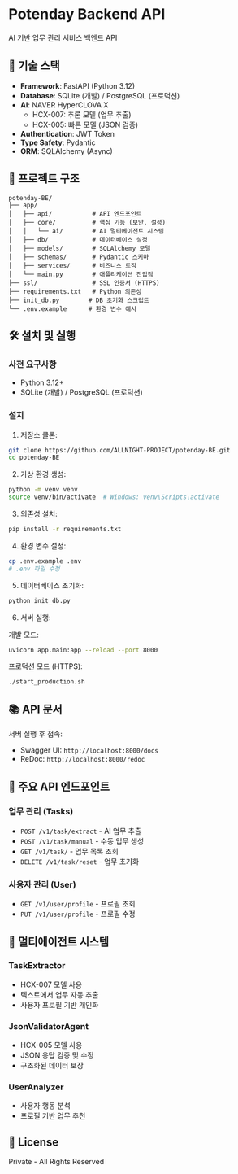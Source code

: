# Potenday Backend API

AI 기반 업무 관리 서비스 백엔드 API

## 🚀 기술 스택

- **Framework**: FastAPI (Python 3.12)
- **Database**: SQLite (개발) / PostgreSQL (프로덕션)
- **AI**: NAVER HyperCLOVA X
  - HCX-007: 추론 모델 (업무 추출)
  - HCX-005: 빠른 모델 (JSON 검증)
- **Authentication**: JWT Token
- **Type Safety**: Pydantic
- **ORM**: SQLAlchemy (Async)

## 📁 프로젝트 구조

```
potenday-BE/
├── app/
│   ├── api/           # API 엔드포인트
│   ├── core/          # 핵심 기능 (보안, 설정)
│   │   └── ai/        # AI 멀티에이전트 시스템
│   ├── db/            # 데이터베이스 설정
│   ├── models/        # SQLAlchemy 모델
│   ├── schemas/       # Pydantic 스키마
│   ├── services/      # 비즈니스 로직
│   └── main.py        # 애플리케이션 진입점
├── ssl/               # SSL 인증서 (HTTPS)
├── requirements.txt   # Python 의존성
├── init_db.py        # DB 초기화 스크립트
└── .env.example      # 환경 변수 예시
```

## 🛠️ 설치 및 실행

### 사전 요구사항

- Python 3.12+
- SQLite (개발) / PostgreSQL (프로덕션)

### 설치

1. 저장소 클론:
```bash
git clone https://github.com/ALLNIGHT-PROJECT/potenday-BE.git
cd potenday-BE
```

2. 가상 환경 생성:
```bash
python -m venv venv
source venv/bin/activate  # Windows: venv\Scripts\activate
```

3. 의존성 설치:
```bash
pip install -r requirements.txt
```

4. 환경 변수 설정:
```bash
cp .env.example .env
# .env 파일 수정
```

5. 데이터베이스 초기화:
```bash
python init_db.py
```

6. 서버 실행:

개발 모드:
```bash
uvicorn app.main:app --reload --port 8000
```

프로덕션 모드 (HTTPS):
```bash
./start_production.sh
```

## 📚 API 문서

서버 실행 후 접속:
- Swagger UI: `http://localhost:8000/docs`
- ReDoc: `http://localhost:8000/redoc`

## 🔧 주요 API 엔드포인트

### 업무 관리 (Tasks)
- `POST /v1/task/extract` - AI 업무 추출
- `POST /v1/task/manual` - 수동 업무 생성
- `GET /v1/task/` - 업무 목록 조회
- `DELETE /v1/task/reset` - 업무 초기화

### 사용자 관리 (User)
- `GET /v1/user/profile` - 프로필 조회
- `PUT /v1/user/profile` - 프로필 수정

## 🤖 멀티에이전트 시스템

### TaskExtractor
- HCX-007 모델 사용
- 텍스트에서 업무 자동 추출
- 사용자 프로필 기반 개인화

### JsonValidatorAgent  
- HCX-005 모델 사용
- JSON 응답 검증 및 수정
- 구조화된 데이터 보장

### UserAnalyzer
- 사용자 행동 분석
- 프로필 기반 업무 추천

## 📝 License

Private - All Rights Reserved